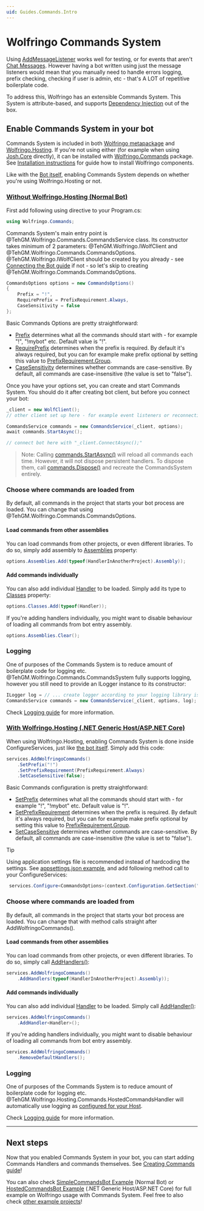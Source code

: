 ```yaml
---
uid: Guides.Commands.Intro
---
```


# Wolfringo Commands System
Using [AddMessageListener](xref:TehGM.Wolfringo.IWolfClient#TehGM_Wolfringo_IWolfClient_AddMessageListener_TehGM_Wolfringo_Utilities_Internal_IMessageCallback_) works well for testing, or for events that aren't [Chat Messages](xref:TehGM.Wolfringo.Messages.ChatMessage). However having a bot written using just the message listeners would mean that you manually need to handle errors logging, prefix checking, checking if user is admin, etc - that's A LOT of repetitive boilerplate code.

To address this, Wolfringo has an extensible Commands System. This System is attribute-based, and supports [Dependency Injection](xref:Guides.Commands.DependencyInjection) out of the box.

## Enable Commands System in your bot
Commands System is included in both [Wolfringo metapackage](https://www.nuget.org/packages/Wolfringo) and [Wolfringo.Hosting](https://www.nuget.org/packages/Wolfringo.Hosting). If you're not using either (for example when using [Josh.Core](https://www.nuget.org/packages/Josh.Core) directly), it can be installed with [Wolfringo.Commands](https://www.nuget.org/packages/Wolfringo.Commands) package. See [Installation instructions](xref:Guides.GettingStarted.Installation) for guide how to install Wolfringo components.

Like with the [Bot itself](xref:Guides.GettingStarted.Connecting), enabling Commands System depends on whether you're using Wolfringo.Hosting or not.

### [Without Wolfringo.Hosting (Normal Bot)](#tab/connecting-normal-bot)
First add following using directive to your Program.cs:
```csharp
using Wolfringo.Commands;
```

Commands System's main entry point is @TehGM.Wolfringo.Commands.CommandsService class. Its constructor takes minimum of 2 parameters: @TehGM.Wolfringo.IWolfClient and @TehGM.Wolfringo.Commands.CommandsOptions. @TehGM.Wolfringo.IWolfClient should be created by you already - see [Connecting the Bot guide](xref:Guides.GettingStarted.Connecting) if not - so let's skip to creating @TehGM.Wolfringo.Commands.CommandsOptions.

```csharp
CommandsOptions options = new CommandsOptions()
{
    Prefix = "!",
    RequirePrefix = PrefixRequirement.Always,
    CaseSensitivity = false
};
```

Basic Commands Options are pretty straightforward:
- [Prefix](xref:TehGM.Wolfringo.Commands.CommandsOptions.Prefix) determines what all the commands should start with - for example "!", "!mybot" etc. Default value is "!".
- [RequirePrefix](xref:TehGM.Wolfringo.Commands.CommandsOptions.RequirePrefix) determines when the prefix is required. By default it's always required, but you can for example make prefix optional by setting this value to [PrefixRequirement.Group](xref:TehGM.Wolfringo.Commands.PrefixRequirement.Group).
- [CaseSensitivity](xref:TehGM.Wolfringo.Commands.CommandsOptions.CaseSensitivity) determines whether commands are case-sensitive. By default, all commands are case-insensitive (the value is set to "false").

Once you have your options set, you can create and start Commands System. You should do it after creating bot client, but before you connect your bot:
```csharp
_client = new WolfClient();
// other client set up here - for example event listeners or reconnecting

CommandsService commands = new CommandsService(_client, options);
await commands.StartAsync();

// connect bot here with "_client.ConnectAsync();"
```

> Note: Calling [commands.StartAsync()](xref:TehGM.Wolfringo.Commands.CommandsService.StartAsync(System.Threading.CancellationToken)) will reload all commands each time. However, it will not dispose persistent handlers. To dispose them, call [commands.Dispose()](xref:TehGM.Wolfringo.Commands.CommandsService.Dispose) and recreate the CommandsSystem entirely.

### Choose where commands are loaded from
By default, all commands in the project that starts your bot process are loaded. You can change that using @TehGM.Wolfringo.Commands.CommandsOptions.

#### Load commands from other assemblies
You can load commands from other projects, or even different libraries. To do so, simply add assembly to [Assemblies](xref:TehGM.Wolfringo.Commands.CommandsOptions#TehGM_Wolfringo_Commands_CommandsOptions_Assemblies) property:
```csharp
options.Assemblies.Add(typeof(HandlerInAnotherProject).Assembly));
```

#### Add commands individually
You can also add individual [Handler](xref:Guides.Commands.Handlers) to be loaded. Simply add its type to [Classes](xref:TehGM.Wolfringo.Commands.CommandsOptions#TehGM_Wolfringo_Commands_CommandsOptions_Classes) property:
```csharp
options.Classes.Add(typeof(Handler));
```

If you're adding handlers individually, you might want to disable behaviour of loading all commands from bot entry assembly.
```csharp
options.Assemblies.Clear();
```

### Logging
One of purposes of the Commands System is to reduce amount of boilerplate code for logging etc. @TehGM.Wolfringo.Commands.CommandsSystem fully supports logging, however you still need to provide an ILogger instance to its constructor:
```csharp
ILogger log = // ... create logger according to your logging library isntructions
CommandsService commands = new CommandsService(_client, options, log);
```

Check [Logging guide](xref:Guides.Features.Logging) for more information.

### [With Wolfringo.Hosting (.NET Generic Host/ASP.NET Core)](#tab/connecting-hosted-bot)
When using Wolfringo.Hosting, enabling Commands System is done inside ConfigureServices, just like [the bot itself](xref:Guides.GettingStarted.Connecting). Simply add this code:
```csharp
services.AddWolfringoCommands()
    .SetPrefix("!")           
    .SetPrefixRequirement(PrefixRequirement.Always)
    .SetCaseSensitive(false);
```

Basic Commands configuration is pretty straightforward:
- [SetPrefix](xref:Microsoft.Extensions.DependencyInjection.CommandsServiceCollectionExtensions.SetPrefix(Microsoft.Extensions.DependencyInjection.IHostedCommandsServiceBuilder,System.String,TehGM.Wolfringo.Commands.PrefixRequirement)) determines what all the commands should start with - for example "!", "!mybot" etc. Default value is "!".
- [SetPrefixRequirement](xref:Microsoft.Extensions.DependencyInjection.CommandsServiceCollectionExtensions.SetPrefixRequirement(Microsoft.Extensions.DependencyInjection.IHostedCommandsServiceBuilder,TehGM.Wolfringo.Commands.PrefixRequirement)) determines when the prefix is required. By default it's always required, but you can for example make prefix optional by setting this value to [PrefixRequirement.Group](xref:TehGM.Wolfringo.Commands.PrefixRequirement.Group).
- [SetCaseSensitive](xref:Microsoft.Extensions.DependencyInjection.CommandsServiceCollectionExtensions.SetCaseSensitive(Microsoft.Extensions.DependencyInjection.IHostedCommandsServiceBuilder,System.Boolean)) determines whether commands are case-sensitive. By default, all commands are case-insensitive (the value is set to "false").

> [!TIP]
> Using application settings file is recommended instead of hardcoding the settings. See [appsettings.json example](https://github.com/TehGM/Wolfringo/blob/master/Examples/HostedCommandsBot/appsettings.json), and add following method call to your ConfigureServices:  
> ```csharp
>  services.Configure<CommandsOptions>(context.Configuration.GetSection("Commands"));
>  ```

### Choose where commands are loaded from
By default, all commands in the project that starts your bot process are loaded. You can change that with method calls straight after AddWolfringoCommands().

#### Load commands from other assemblies
You can load commands from other projects, or even different libraries. To do so, simply call [AddHandlers()](xref:Microsoft.Extensions.DependencyInjection.CommandsServiceCollectionExtensions.AddHandlers(Microsoft.Extensions.DependencyInjection.IHostedCommandsServiceBuilder,System.Reflection.Assembly[])):
```csharp
services.AddWolfringoCommands()
    .AddHandlers(typeof(HandlerInAnotherProject).Assembly));
```

#### Add commands individually
You can also add individual [Handler](xref:Guides.Commands.Handlers) to be loaded. Simply call [AddHandler<T>()](xref:Microsoft.Extensions.DependencyInjection.CommandsServiceCollectionExtensions.AddHandler``1(Microsoft.Extensions.DependencyInjection.IHostedCommandsServiceBuilder)):
```csharp
services.AddWolfringoCommands()
    .AddHandler<Handler>();
```

If you're adding handlers individually, you might want to disable behaviour of loading all commands from bot entry assembly.
```csharp
services.AddWolfringoCommands()
    .RemoveDefaultHandlers();
```

### Logging
One of purposes of the Commands System is to reduce amount of boilerplate code for logging etc. @TehGM.Wolfringo.Hosting.Commands.HostedCommandsHandler will automatically use logging as [configured for your Host](https://docs.microsoft.com/en-gb/aspnet/core/fundamentals/logging/?view=aspnetcore-3.0).

Check [Logging guide](xref:Guides.Features.Logging) for more information.
***

## Next steps
Now that you enabled Commands System in your bot, you can start adding Commands Handlers and commands themselves. See [Creating Commands guide](xref:Guides.Commands.Handlers)!

You can also check [SimpleCommandsBot Example](https://github.com/TehGM/Wolfringo/tree/master/Examples/SimpleCommandsBot) (Normal Bot) or [HostedCommandsBot Example](https://github.com/TehGM/Wolfringo/tree/master/Examples/HostedCommandsBot) (.NET Generic Host/ASP.NET Core) for full example on Wolfringo usage with Commands System. Feel free to also check [other example projects](https://github.com/TehGM/Wolfringo/tree/master/Examples)!